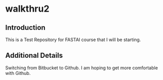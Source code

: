 # walkthru2

## Introduction

This is a Test Repository for FASTAI course that I will be starting.

## Additional Details

Switching from Bitbucket to Github. I am hoping to get more comfortable with Github.


